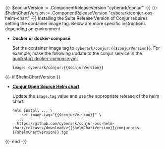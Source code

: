 {{- $conjurVersion := .ComponentReleaseVersion "cyberark/conjur" -}}
{{- $helmChartVersion := .ComponentReleaseVersion "cyberark/conjur-oss-helm-chart" -}}
Installing the Suite Release Version of Conjur requires setting the container image tag. Below are more specific instructions depending on environment.

+ **Docker or docker-compose**

  Set the container image tag to `cyberark/conjur:{{$conjurVersion}}`.
  For example, make the following update to the conjur service in the [quickstart docker-compose.yml](https://github.com/cyberark/conjur-quickstart/blob/master/docker-compose.yml)
  ```
  image: cyberark/conjur:{{$conjurVersion}}
  ```
{{- if $helmChartVersion }}

+ [**Conjur Open Source Helm chart**](https://github.com/cyberark/conjur-oss-helm-chart)

  Update the `image.tag` value and use the appropriate release of the helm chart:
  ```
  helm install ... \
    --set image.tag="{{$conjurVersion}}" \
    ...
    https://github.com/cyberark/conjur-oss-helm-chart/releases/download/v{{$helmChartVersion}}/conjur-oss-{{$helmChartVersion}}.tgz
  ```
{{- end -}}
